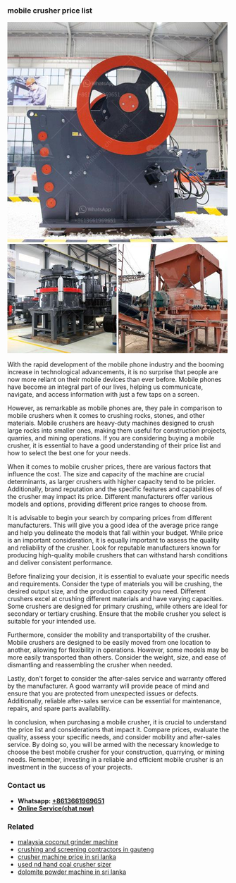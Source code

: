 <h3>mobile crusher price list</h3><img src='1708587106.jpg' alt=''><p>With the rapid development of the mobile phone industry and the booming increase in technological advancements, it is no surprise that people are now more reliant on their mobile devices than ever before. Mobile phones have become an integral part of our lives, helping us communicate, navigate, and access information with just a few taps on a screen.</p><p>However, as remarkable as mobile phones are, they pale in comparison to mobile crushers when it comes to crushing rocks, stones, and other materials. Mobile crushers are heavy-duty machines designed to crush large rocks into smaller ones, making them useful for construction projects, quarries, and mining operations. If you are considering buying a mobile crusher, it is essential to have a good understanding of their price list and how to select the best one for your needs.</p><p>When it comes to mobile crusher prices, there are various factors that influence the cost. The size and capacity of the machine are crucial determinants, as larger crushers with higher capacity tend to be pricier. Additionally, brand reputation and the specific features and capabilities of the crusher may impact its price. Different manufacturers offer various models and options, providing different price ranges to choose from.</p><p>It is advisable to begin your search by comparing prices from different manufacturers. This will give you a good idea of the average price range and help you delineate the models that fall within your budget. While price is an important consideration, it is equally important to assess the quality and reliability of the crusher. Look for reputable manufacturers known for producing high-quality mobile crushers that can withstand harsh conditions and deliver consistent performance.</p><p>Before finalizing your decision, it is essential to evaluate your specific needs and requirements. Consider the type of materials you will be crushing, the desired output size, and the production capacity you need. Different crushers excel at crushing different materials and have varying capacities. Some crushers are designed for primary crushing, while others are ideal for secondary or tertiary crushing. Ensure that the mobile crusher you select is suitable for your intended use.</p><p>Furthermore, consider the mobility and transportability of the crusher. Mobile crushers are designed to be easily moved from one location to another, allowing for flexibility in operations. However, some models may be more easily transported than others. Consider the weight, size, and ease of dismantling and reassembling the crusher when needed.</p><p>Lastly, don't forget to consider the after-sales service and warranty offered by the manufacturer. A good warranty will provide peace of mind and ensure that you are protected from unexpected issues or defects. Additionally, reliable after-sales service can be essential for maintenance, repairs, and spare parts availability.</p><p>In conclusion, when purchasing a mobile crusher, it is crucial to understand the price list and considerations that impact it. Compare prices, evaluate the quality, assess your specific needs, and consider mobility and after-sales service. By doing so, you will be armed with the necessary knowledge to choose the best mobile crusher for your construction, quarrying, or mining needs. Remember, investing in a reliable and efficient mobile crusher is an investment in the success of your projects.</p><h3>Contact us</h3><ul><li><strong>Whatsapp:&nbsp;<a href="https://wa.me/8613661969651">+8613661969651</a></strong></li><li><a href="https://swt.shibang-china.com/?git&amp;zhl&amp;mobile crusher price list"><strong>Online Service(chat now)</strong></a></li></ul><h3>Related</h3><ul><li><a href='malaysia coconut grinder machine.md'>malaysia coconut grinder machine</a></li><li><a href='crushing and screening contractors in gauteng.md'>crushing and screening contractors in gauteng</a></li><li><a href='crusher machine price in sri lanka.md'>crusher machine price in sri lanka</a></li><li><a href='used nd hand coal crusher sizer.md'>used nd hand coal crusher sizer</a></li><li><a href='dolomite powder machine in sri lanka.md'>dolomite powder machine in sri lanka</a></li></ul>